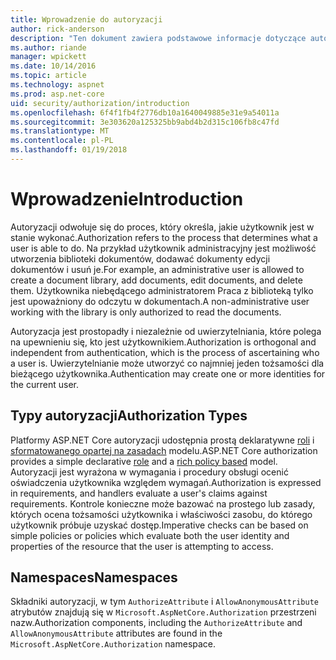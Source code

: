 ```yaml
---
title: Wprowadzenie do autoryzacji
author: rick-anderson
description: "Ten dokument zawiera podstawowe informacje dotyczące autoryzacji i wyjaśniono, jak autoryzacji odnosi się do platformy ASP.NET Core."
ms.author: riande
manager: wpickett
ms.date: 10/14/2016
ms.topic: article
ms.technology: aspnet
ms.prod: asp.net-core
uid: security/authorization/introduction
ms.openlocfilehash: 6f4f1fb4f2776db10a1640049885e31e9a54011a
ms.sourcegitcommit: 3e303620a125325bb9abd4b2d315c106fb8c47fd
ms.translationtype: MT
ms.contentlocale: pl-PL
ms.lasthandoff: 01/19/2018
---
```

# <a name="introduction"></a><span data-ttu-id="00f1d-103">Wprowadzenie</span><span class="sxs-lookup"><span data-stu-id="00f1d-103">Introduction</span></span>

<a name="security-authorization-introduction"></a>

<span data-ttu-id="00f1d-104">Autoryzacji odwołuje się do proces, który określa, jakie użytkownik jest w stanie wykonać.</span><span class="sxs-lookup"><span data-stu-id="00f1d-104">Authorization refers to the process that determines what a user is able to do.</span></span> <span data-ttu-id="00f1d-105">Na przykład użytkownik administracyjny jest możliwość utworzenia biblioteki dokumentów, dodawać dokumenty edycji dokumentów i usuń je.</span><span class="sxs-lookup"><span data-stu-id="00f1d-105">For example, an administrative user is allowed to create a document library, add documents, edit documents, and delete them.</span></span> <span data-ttu-id="00f1d-106">Użytkownika niebędącego administratorem Praca z biblioteką tylko jest upoważniony do odczytu w dokumentach.</span><span class="sxs-lookup"><span data-stu-id="00f1d-106">A non-administrative user working with the library is only authorized to read the documents.</span></span>

<span data-ttu-id="00f1d-107">Autoryzacja jest prostopadły i niezależnie od uwierzytelniania, które polega na upewnieniu się, kto jest użytkownikiem.</span><span class="sxs-lookup"><span data-stu-id="00f1d-107">Authorization is orthogonal and independent from authentication, which is the process of ascertaining who a user is.</span></span> <span data-ttu-id="00f1d-108">Uwierzytelnianie może utworzyć co najmniej jeden tożsamości dla bieżącego użytkownika.</span><span class="sxs-lookup"><span data-stu-id="00f1d-108">Authentication may create one or more identities for the current user.</span></span>

## <a name="authorization-types"></a><span data-ttu-id="00f1d-109">Typy autoryzacji</span><span class="sxs-lookup"><span data-stu-id="00f1d-109">Authorization Types</span></span>

<span data-ttu-id="00f1d-110">Platformy ASP.NET Core autoryzacji udostępnia prostą deklaratywne [roli](roles.md) i [sformatowanego opartej na zasadach](policies.md) modelu.</span><span class="sxs-lookup"><span data-stu-id="00f1d-110">ASP.NET Core authorization provides a simple declarative [role](roles.md) and a [rich policy based](policies.md) model.</span></span> <span data-ttu-id="00f1d-111">Autoryzacji jest wyrażona w wymagania i procedury obsługi ocenić oświadczenia użytkownika względem wymagań.</span><span class="sxs-lookup"><span data-stu-id="00f1d-111">Authorization is expressed in requirements, and handlers evaluate a user's claims against requirements.</span></span> <span data-ttu-id="00f1d-112">Kontrole konieczne może bazować na prostego lub zasady, których ocena tożsamości użytkownika i właściwości zasobu, do którego użytkownik próbuje uzyskać dostęp.</span><span class="sxs-lookup"><span data-stu-id="00f1d-112">Imperative checks can be based on simple policies or policies which evaluate both the user identity and properties of the resource that the user is attempting to access.</span></span>

## <a name="namespaces"></a><span data-ttu-id="00f1d-113">Namespaces</span><span class="sxs-lookup"><span data-stu-id="00f1d-113">Namespaces</span></span>

<span data-ttu-id="00f1d-114">Składniki autoryzacji, w tym `AuthorizeAttribute` i `AllowAnonymousAttribute` atrybutów znajdują się w `Microsoft.AspNetCore.Authorization` przestrzeni nazw.</span><span class="sxs-lookup"><span data-stu-id="00f1d-114">Authorization components, including the `AuthorizeAttribute` and `AllowAnonymousAttribute` attributes are found in the `Microsoft.AspNetCore.Authorization` namespace.</span></span>

